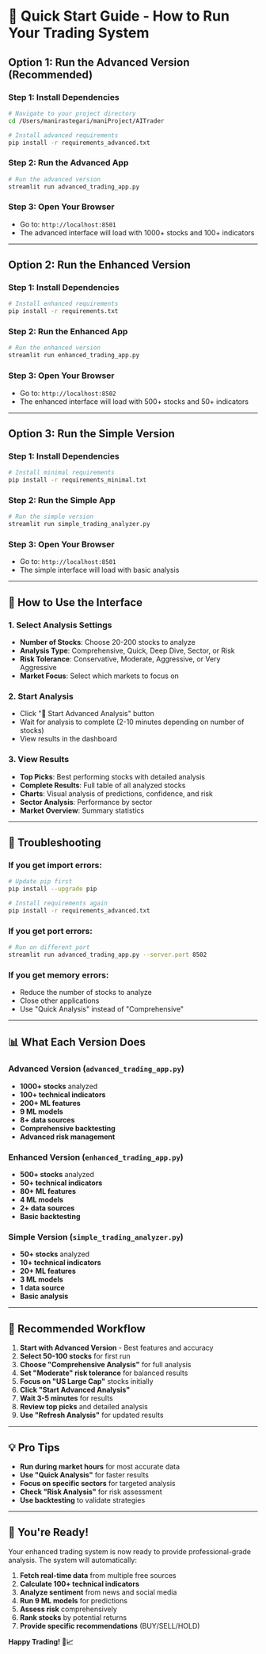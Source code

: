 # 🚀 Quick Start Guide - How to Run Your Trading System

## Option 1: Run the Advanced Version (Recommended)

### Step 1: Install Dependencies
```bash
# Navigate to your project directory
cd /Users/manirastegari/maniProject/AITrader

# Install advanced requirements
pip install -r requirements_advanced.txt
```

### Step 2: Run the Advanced App
```bash
# Run the advanced version
streamlit run advanced_trading_app.py
```

### Step 3: Open Your Browser
- Go to: `http://localhost:8501`
- The advanced interface will load with 1000+ stocks and 100+ indicators

---

## Option 2: Run the Enhanced Version

### Step 1: Install Dependencies
```bash
# Install enhanced requirements
pip install -r requirements.txt
```

### Step 2: Run the Enhanced App
```bash
# Run the enhanced version
streamlit run enhanced_trading_app.py
```

### Step 3: Open Your Browser
- Go to: `http://localhost:8502`
- The enhanced interface will load with 500+ stocks and 50+ indicators

---

## Option 3: Run the Simple Version

### Step 1: Install Dependencies
```bash
# Install minimal requirements
pip install -r requirements_minimal.txt
```

### Step 2: Run the Simple App
```bash
# Run the simple version
streamlit run simple_trading_analyzer.py
```

### Step 3: Open Your Browser
- Go to: `http://localhost:8501`
- The simple interface will load with basic analysis

---

## 🎯 How to Use the Interface

### 1. **Select Analysis Settings**
- **Number of Stocks**: Choose 20-200 stocks to analyze
- **Analysis Type**: Comprehensive, Quick, Deep Dive, Sector, or Risk
- **Risk Tolerance**: Conservative, Moderate, Aggressive, or Very Aggressive
- **Market Focus**: Select which markets to focus on

### 2. **Start Analysis**
- Click "🚀 Start Advanced Analysis" button
- Wait for analysis to complete (2-10 minutes depending on number of stocks)
- View results in the dashboard

### 3. **View Results**
- **Top Picks**: Best performing stocks with detailed analysis
- **Complete Results**: Full table of all analyzed stocks
- **Charts**: Visual analysis of predictions, confidence, and risk
- **Sector Analysis**: Performance by sector
- **Market Overview**: Summary statistics

---

## 🔧 Troubleshooting

### If you get import errors:
```bash
# Update pip first
pip install --upgrade pip

# Install requirements again
pip install -r requirements_advanced.txt
```

### If you get port errors:
```bash
# Run on different port
streamlit run advanced_trading_app.py --server.port 8502
```

### If you get memory errors:
- Reduce the number of stocks to analyze
- Close other applications
- Use "Quick Analysis" instead of "Comprehensive"

---

## 📊 What Each Version Does

### Advanced Version (`advanced_trading_app.py`)
- **1000+ stocks** analyzed
- **100+ technical indicators**
- **200+ ML features**
- **9 ML models**
- **8+ data sources**
- **Comprehensive backtesting**
- **Advanced risk management**

### Enhanced Version (`enhanced_trading_app.py`)
- **500+ stocks** analyzed
- **50+ technical indicators**
- **80+ ML features**
- **4 ML models**
- **2+ data sources**
- **Basic backtesting**

### Simple Version (`simple_trading_analyzer.py`)
- **50+ stocks** analyzed
- **10+ technical indicators**
- **20+ ML features**
- **3 ML models**
- **1 data source**
- **Basic analysis**

---

## 🚀 Recommended Workflow

1. **Start with Advanced Version** - Best features and accuracy
2. **Select 50-100 stocks** for first run
3. **Choose "Comprehensive Analysis"** for full analysis
4. **Set "Moderate" risk tolerance** for balanced results
5. **Focus on "US Large Cap"** stocks initially
6. **Click "Start Advanced Analysis"**
7. **Wait 3-5 minutes** for results
8. **Review top picks** and detailed analysis
9. **Use "Refresh Analysis"** for updated results

---

## 💡 Pro Tips

- **Run during market hours** for most accurate data
- **Use "Quick Analysis"** for faster results
- **Focus on specific sectors** for targeted analysis
- **Check "Risk Analysis"** for risk assessment
- **Use backtesting** to validate strategies

---

## 🎉 You're Ready!

Your enhanced trading system is now ready to provide professional-grade analysis. The system will automatically:

1. **Fetch real-time data** from multiple free sources
2. **Calculate 100+ technical indicators**
3. **Analyze sentiment** from news and social media
4. **Run 9 ML models** for predictions
5. **Assess risk** comprehensively
6. **Rank stocks** by potential returns
7. **Provide specific recommendations** (BUY/SELL/HOLD)

**Happy Trading! 🚀📈**